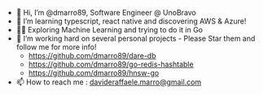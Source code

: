 - 👋 Hi, I’m @dmarro89, Software Engineer @ UnoBravo
- 👀 I’m learning typescript, react native and discovering AWS & Azure!
- 💆‍♂️ Exploring Machine Learning and trying to do it in Go 
- 🌱 I’m working hard on several personal projects - Please Star them and follow me for more info!
  - https://github.com/dmarro89/dare-db
  - https://github.com/dmarro89/go-redis-hashtable
  - https://github.com/dmarro89/hnsw-go
- 📫 How to reach me : davideraffaele.marro@gmail.com

<!---
dmarro89/dmarro89 is a ✨ special ✨ repository because its `README.md` (this file) appears on your GitHub profile.
You can click the Preview link to take a look at your changes.
--->
